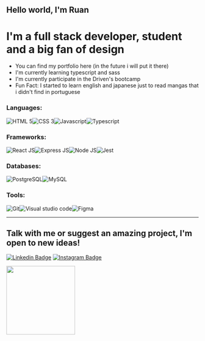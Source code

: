 ## Hello world, I'm Ruan
# I'm a full stack developer, student and a big fan of design

- You can find my portfolio here (in the future i will put it there) 
- I'm currently learning typescript and sass
- I'm currently participate in the Driven's bootcamp
- Fun Fact: I started to learn english and japanese just to read mangas that i didn't find in portuguese

### Languages:
<div style="display: flex;">
  <img src="https://img.shields.io/badge/HTML5-E34F26?style=for-the-badge&logo=html5&logoColor=white" alt="HTML 5">
  <img src="https://img.shields.io/badge/CSS3-1572B6?style=for-the-badge&logo=css3&logoColor=white" alt="CSS 3">
  <img src="https://img.shields.io/badge/JavaScript-323330?style=for-the-badge&logo=javascript&logoColor=F7DF1E" alt="Javascript">
  <img src="https://img.shields.io/badge/TypeScript-007ACC?style=for-the-badge&logo=typescript&logoColor=white" alt="Typescript">
</div>

### Frameworks:
<div style="display: flex;">
  <img src="https://img.shields.io/badge/React-20232A?style=for-the-badge&logo=react&logoColor=61DAFB" alt="React JS">
  <img src="https://img.shields.io/badge/Express.js-000000?style=for-the-badge&logo=express&logoColor=white" alt="Express JS">
  <img src="https://img.shields.io/badge/Node.js-339933?style=for-the-badge&logo=nodedotjs&logoColor=white" alt="Node JS">
  <img src="https://img.shields.io/badge/Jest-C21325?style=for-the-badge&logo=jest&logoColor=white" alt="Jest">
</div>

### Databases:
<div style="display: flex;">
<img src="https://img.shields.io/badge/PostgreSQL-316192?style=for-the-badge&logo=postgresql&logoColor=white" alt="PostgreSQL" >
<img src="https://img.shields.io/badge/MySQL-00000F?style=for-the-badge&logo=mysql&logoColor=white" alt="MySQL">
</div>

### Tools:
<div style="display: flex;">
  <img src="https://img.shields.io/badge/Git-F05032?style=for-the-badge&logo=git&logoColor=white" alt="Git">
  <img src="https://img.shields.io/badge/Visual_Studio_Code-0078D4?style=for-the-badge&logo=visual%20studio%20code&logoColor=white" alt="Visual studio code">
  <img src="https://img.shields.io/badge/Figma-F24E1E?style=for-the-badge&logo=figma&logoColor=white" alt="Figma">
</div>

---
## Talk with me or suggest an amazing project, I'm open to new ideas!
[![Linkedin Badge](https://img.shields.io/badge/LinkedIn-0077B5?style=for-the-badge&logo=linkedin&logoColor=white)](https://linkedin.com/in/ruanfailache)
[![Instagram Badge](https://img.shields.io/badge/Instagram-E4405F?style=for-the-badge&logo=instagram&logoColor=white)](https://www.instagram.com/ruan_failache/)


<a href="https://github.com/rafaballerini">
  <img height="180em" src="https://github-readme-stats.vercel.app/api?username=RuanFailache&show_icons=true&theme=dracula&include_all_commits=true&count_private=true"/>
</a>  